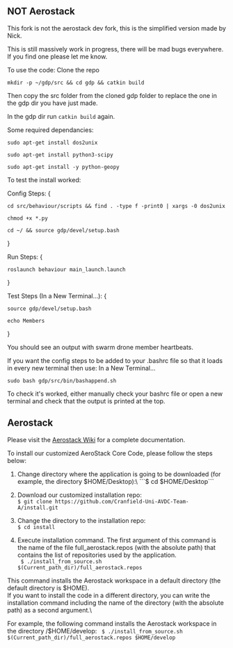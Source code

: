 
## NOT Aerostack

This fork is not the aerostack dev fork, this is the simplified version made by Nick.

This is still massively work in progress, there will be mad bugs everywhere. If you find one please let me know.

To use the code:
Clone the repo


```mkdir -p ~/gdp/src && cd gdp && catkin build```


Then copy the src folder from the cloned gdp folder to replace the one in the gdp dir you have just made.

In the gdp dir run ```catkin build``` again.

Some required dependancies:

```sudo apt-get install dos2unix```

```sudo apt-get install python3-scipy```

```sudo apt-get install -y python-geopy```

To test the install worked:

Config Steps: 
{

```cd src/behaviour/scripts && find . -type f -print0 | xargs -0 dos2unix```

```chmod +x *.py```

```cd ~/ && source gdp/devel/setup.bash```

}

Run Steps:
{

```roslaunch behaviour main_launch.launch```

}

Test Steps (In a New Terminal...):
{

```source gdp/devel/setup.bash```

```echo Members```

}

You should see an output with swarm drone member heartbeats.

If you want the config steps to be added to your .bashrc file so that it loads in every new terminal then use:
In a New Terminal...

```sudo bash gdp/src/bin/bashappend.sh```


To check it's worked, either manually check your bashrc file or open a new terminal and check that the output is printed at the top.



## Aerostack
Please visit the [Aerostack Wiki](https://github.com/aerostack/install/wiki) for a complete documentation.

To install our customized AeroStack Core Code, please follow the steps below:

1. Change directory where the application is going to be downloaded (for example, the directory $HOME/Desktop):\
```$ cd $HOME/Desktop```

2. Download our customized installation repo:\
```$ git clone https://github.com/Cranfield-Uni-AVDC-Team-A/install.git```

1. Change the directory to the installation repo:\
```$ cd install```

4. Execute installation command. The first argument of this command is the name of the file full_aerostack.repos (with the absolute path) that contains the list of repositories used by the application.\
``` $ ./install_from_source.sh $(Current_path_dir)/full_aerostack.repos```

This command installs the Aerostack workspace in a default directory (the default directory is $HOME).\
If you want to install the code in a different directory, you can write the installation command including the name of the directory (with the absolute path) as a second argument.\

For example, the following command installs the Aerostack workspace in the directory /$HOME/develop:
``` $ ./install_from_source.sh $(Current_path_dir)/full_aerostack.repos $HOME/develop```
